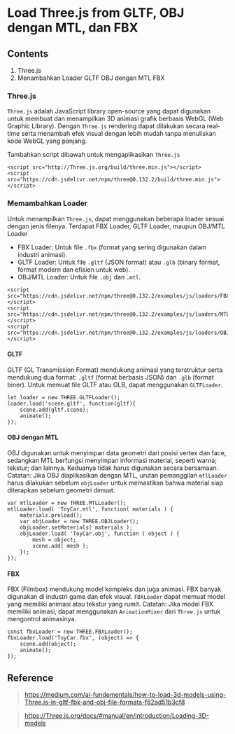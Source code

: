 # Load Three.js from GLTF, OBJ dengan MTL, dan FBX

## Contents
1. Three.js
2. Menambahkan Loader 
    GLTF
    OBJ dengan MTL
    FBX

### Three.js
``Three.js`` adalah JavaScript library open-source yang dapat digunakan untuk membuat dan menampilkan 3D animasi grafik berbasis WebGL (Web Graphic Library). Dengan ``Three.js`` rendering dapat dilakukan secara real-time serta menambah efek visual dengan lebih mudah tanpa menuliskan kode WebGL yang panjang. 

Tambahkan script dibawah untuk mengaplikasikan ``Three.js``
```
<script src="http://Three.js.org/build/three.min.js"></script>
<script src="https://cdn.jsdelivr.net/npm/three@0.132.2/build/three.min.js"></script>
```

### Memambahkan Loader
Untuk menampilkan ``Three.js``, dapat menggunakan beberapa loader sesuai dengan jenis filenya. Terdapat FBX Loader, GLTF Loader, maupun OBJ/MTL Loader

- FBX Loader: Untuk file ``.fbx`` (format yang sering digunakan dalam industri animasi).
- GLTF Loader: Untuk file ``.gltf`` (JSON format) atau ``.glb`` (binary format, format modern dan efisien untuk web).
- OBJ/MTL Loader: Untuk file ``.obj`` dan ``.mtl``.
```
<script src="https://cdn.jsdelivr.net/npm/three@0.132.2/examples/js/loaders/FBXLoader.js"></script>
<script src="https://cdn.jsdelivr.net/npm/three@0.132.2/examples/js/loaders/MTLLoader.js"></script>
<script src="https://cdn.jsdelivr.net/npm/three@0.132.2/examples/js/loaders/OBJLoader.js"></script>
```

#### GLTF
GLTF (GL Transmission Format) mendukung animasi yang terstruktur serta mendukung dua format: ``.gltf`` (format berbasis JSON) dan ``.glb`` (format biner). Untuk memuat file GLTF atau GLB, dapat menggunakan ``GLTFLoader``.
```
let loader = new THREE.GLTFLoader();  
loader.load('scene.gltf', function(gltf){
    scene.add(gltf.scene);
    animate();
});
```

#### OBJ dengan MTL
OBJ digunakan untuk menyimpan data geometri dari posisi vertex dan face, sedangkan MTL berfungsi menyimpan informasi material, seperti warna; tekstur; dan lainnya. Keduanya tidak harus digunakan secara bersamaan.
 Catatan: Jika OBJ diaplikasikan dengan MTL, urutan pemanggilan ``mtlLoader`` harus dilakukan sebelum ``objLoader`` untuk memastikan bahwa material siap diterapkan sebelum geometri dimuat.

```
var mtlLoader = new THREE.MTLLoader();
mtlLoader.load( 'ToyCar.mtl', function( materials ) {
    materials.preload();
    var objLoader = new THREE.OBJLoader();
    objLoader.setMaterials( materials );
    objLoader.load( 'ToyCar.obj', function ( object ) {    
        mesh = object;
        scene.add( mesh );
    });
});
```

#### FBX
FBX (Filmbox) mendukung model kompleks dan juga animasi. FBX banyak digunakan di industri game dan efek visual. ``FBXLoader`` dapat memuat model yang memiliki animasi atau tekstur yang rumit.
 Catatan: Jika model FBX memiliki animasi, dapat menggunakan ``AnimationMixer`` dari ``Three.js`` untuk mengontrol animasinya.
```
const fbxLoader = new THREE.FBXLoader();
fbxLoader.load('ToyCar.fbx', (object) => {
    scene.add(object);
    animate();
});
```
 
## Reference
> https://medium.com/ai-fundementals/how-to-load-3d-models-using-Three.js-in-gltf-fbx-and-obj-file-formats-f62ad51b3cf8

> https://Three.js.org/docs/#manual/en/introduction/Loading-3D-models
